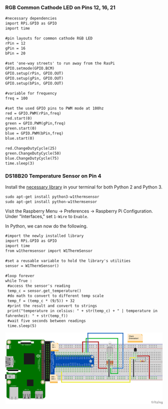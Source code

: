 ### RGB Common Cathode LED on Pins 12, 16, 21

```
#necessary dependencies
import RPi.GPIO as GPIO
import time

#pin layouts for common cathode RGB LED
rPin = 12
gPin = 16
bPin = 20
 
#set 'one-way streets' to run away from the RasPi
GPIO.setmode(GPIO.BCM)
GPIO.setup(rPin, GPIO.OUT)
GPIO.setup(gPin, GPIO.OUT)
GPIO.setup(bPin, GPIO.OUT)

#variable for frequency
freq = 100

#set the used GPIO pins to PWM mode at 100hz
red = GPIO.PWM(rPin,freq)
red.start(0)
green = GPIO.PWM(gPin,freq)
green.start(0)
blue = GPIO.PWM(bPin,freq)
blue.start(0)

red.ChangeDutyCycle(25)
green.ChangeDutyCycle(50)
blue.ChangeDutyCycle(75)
time.sleep(3)

```

### DS18B20 Temperature Sensor on Pin 4 

Install the [necessary library](https://github.com/timofurrer/w1thermsensor) in your terminal for both Python 2 and Python 3.

```
sudo apt-get install python3-w1thermsensor
sudo apt-get install python-w1thermsensor
```
Visit the Raspberry Menu -> Preferences -> Raspberry Pi Configuration. Under "Interfaces," set `1-Wire` to `Enable`.

In Python, we can now do the following.

```
#import the newly installed library
import RPi.GPIO as GPIO
import time
from w1thermsensor import W1ThermSensor

#set a reusable variable to hold the library's utilities
sensor = W1ThermSensor()

#loop forever
while True :
 #access the sensor's reading
 temp_c = sensor.get_temperature()
 #do math to convert to different temp scale
 temp_f = (temp_c * (9/5)) + 32
 #print the result and convert to strings
 print("temperature in celsius: " + str(temp_c) + " | temperature in fahrenheit: " + str(temp_f))
 #wait five seconds between readings
 time.sleep(5)
```

![rgb led and ds18b20 temp sensor](rgb_led_bb.png)
